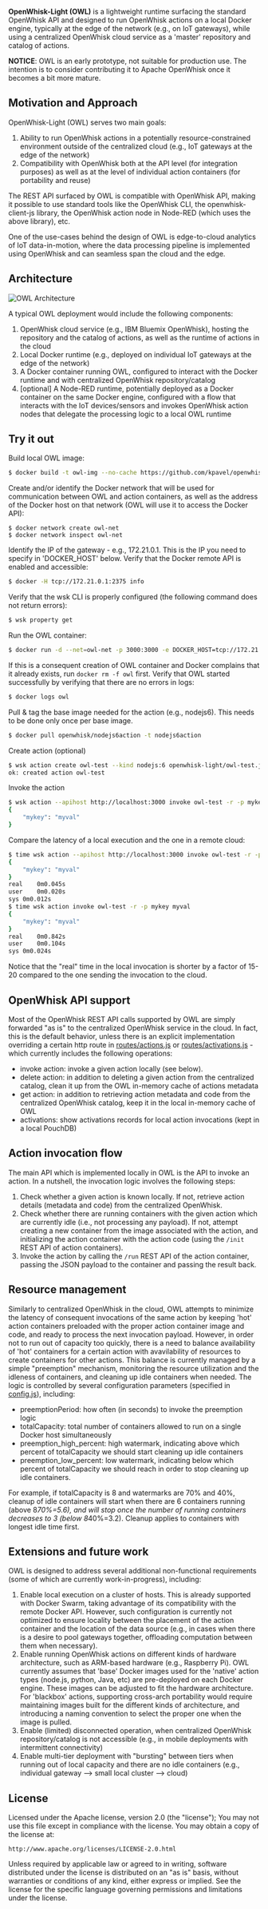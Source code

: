 **OpenWhisk-Light (OWL)** is a lightweight runtime surfacing the standard OpenWhisk API and designed to run OpenWhisk actions on a local Docker engine, typically at the edge of the network (e.g., on IoT gateways), while using a centralized OpenWhisk cloud service as a 'master' repository and catalog of actions.

**NOTICE**: OWL is an early prototype, not suitable for production use. The intention is to consider contributing it to Apache OpenWhisk once it becomes a bit more mature.

## Motivation and Approach

OpenWhisk-Light (OWL) serves two main goals:
1. Ability to run OpenWhisk actions in a potentially resource-constrained environment outside of the centralized cloud (e.g., IoT gateways at the edge of the network)
2. Compatibility with OpenWhisk both at the API level (for integration purposes) as well as at the level of individual action containers (for portability and reuse)

The REST API surfaced by OWL is compatible with OpenWhisk API, making it possible to use standard tools like the OpenWhisk CLI, the openwhisk-client-js library, the OpenWhisk action node in Node-RED (which uses the above library), etc.

One of the use-cases behind the design of OWL is edge-to-cloud analytics of IoT data-in-motion, where the data processing pipeline is implemented using OpenWhisk and can seamless span the cloud and the edge.

## Architecture

![OWL Architecture](owl-arch.png)

A typical OWL deployment would include the following components:
1. OpenWhisk cloud service (e.g., IBM Bluemix OpenWhisk), hosting the repository and the catalog of actions, as well as the runtime of actions in the cloud
2. Local Docker runtime (e.g., deployed on individual IoT gateways at the edge of the network)
3. A Docker container running OWL, configured to interact with the Docker runtime and with centralized OpenWhisk repository/catalog
4. [optional] A Node-RED runtime, potentially deployed as a Docker container on the same Docker engine, configured with a flow that interacts with the IoT devices/sensors and invokes OpenWhisk action nodes that delegate the processing logic to a local OWL runtime

## Try it out
Build local OWL image:
``` sh
$ docker build -t owl-img --no-cache https://github.com/kpavel/openwhisk-light.git
```
Create and/or identify the Docker network that will be used for communication between OWL and action containers, as well as the address of the Docker host on that network (OWL will use it to access the Docker API):
```
$ docker network create owl-net
$ docker network inspect owl-net
```
Identify the IP of the gateway - e.g., 172.21.0.1. This is the IP you need to specify in 'DOCKER_HOST' below. Verify that the Docker remote API is enabled and accessible:
``` sh
$ docker -H tcp://172.21.0.1:2375 info
```
Verify that the wsk CLI is properly configured (the following command does not return errors):
``` sh
$ wsk property get
```
Run the OWL container:
``` sh
$ docker run -d --net=owl-net -p 3000:3000 -e DOCKER_HOST=tcp://172.21.0.1:2375 -e OPENWHISK_API=https://openwhisk.ng.bluemix.net/api/v1 -e OPENWHISK_HOST=https://openwhisk.ng.bluemix.net --name owl owl-img
```
If this is a consequent creation of OWL container and Docker complains that it already exists, run `docker rm -f owl` first. Verify that OWL started successfully by verifying that there are no errors in logs:
``` sh
$ docker logs owl
```
Pull & tag the base image needed for the action (e.g., nodejs6). This needs to be done only once per base image.
``` sh
$ docker pull openwhisk/nodejs6action -t nodejs6action
```
Create action (optional)
``` sh
$ wsk action create owl-test --kind nodejs:6 openwhisk-light/owl-test.js
ok: created action owl-test
```
Invoke the action
``` sh
$ wsk action --apihost http://localhost:3000 invoke owl-test -r -p mykey myval
{
    "mykey": "myval"
}
```
Compare the latency of a local execution and the one in a remote cloud:
``` sh
$ time wsk action --apihost http://localhost:3000 invoke owl-test -r -p mykey myval
{
    "mykey": "myval"
}
real	0m0.045s
user	0m0.020s
sys	0m0.012s
$ time wsk action invoke owl-test -r -p mykey myval
{
    "mykey": "myval"
}
real	0m0.842s
user	0m0.104s
sys	0m0.024s
```
Notice that the "real" time in the local invocation is shorter by a factor of 15-20 compared to the one sending the invocation to the cloud.

## OpenWhisk API support

Most of the OpenWhisk REST API calls supported by OWL are simply forwarded "as is" to the centralized OpenWhisk service in the cloud. In fact, this is the default behavior, unless there is an explicit implementation overriding a certain http route in [routes/actions.js](routes/actions.js) or [routes/activations.js](routes/activations.js) - which currently includes the following operations:
- invoke action: invoke a given action locally (see below).
- delete action: in addition to deleting a given action from the centralized catalog, clean it up from the OWL in-memory cache of actions metadata
- get action: in addition to retrieving action metadata and code from the centralized OpenWhisk catalog, keep it in the local in-memory cache of OWL
- activations: show activations records for local action invocations (kept in a local PouchDB)

## Action invocation flow
The main API which is implemented locally in OWL is the API to invoke an action. In a nutshell, the invocation logic involves the following steps:
1. Check whether a given action is known locally. If not, retrieve action details (metadata and code) from the centralized OpenWhisk.
2. Check whether there are running containers with the given action which are currently idle (i.e., not processing any payload). If not, attempt creating a new container from the image associated with the action, and initializing the action container with the action code (using the `/init` REST API of action containers).
3. Invoke the action by calling the `/run` REST API of the action container, passing the JSON payload to the container and passing the result back.

## Resource management
Similarly to centralized OpenWhisk in the cloud, OWL attempts to minimize the latency of consequent invocations of the same action by keeping 'hot' action containers preloaded with the proper action container image and code, and ready to process the next invocation payload. However, in order not to run out of capacity too quickly, there is a need to balance availability of 'hot' containers for a certain action with avavilability of resources to create containers for other actions. This balance is currently managed by a simple "preemption" mechanism, monitoring the resource utilization and the idleness of containers, and cleaning up idle containers when needed. The logic is controlled by several configuration parameters (specified in [config.js](config.js)), including:
- preemptionPeriod: how often (in seconds) to invoke the preemption logic
- totalCapacity: total number of containers allowed to run on a single Docker host simultaneously
- preemption_high_percent: high watermark, indicating above which percent of totalCapacity we should start cleaning up idle containers
- preemption_low_percent: low watermark, indicating below which percent of totalCapacity we should reach in order to stop cleaning up idle containers.

For example, if totalCapacity is 8 and watermarks are 70% and 40%, cleanup of idle containers will start when there are 6 containers running (above 8*70%=5.6), and will stop once the number of running containers decreases to 3 (below 8*40%=3.2). Cleanup applies to containers with longest idle time first.


## Extensions and future work

OWL is designed to address several additional non-functional requirements (some of which are currently work-in-progress), including:
1. Enable local execution on a cluster of hosts. This is already supported with Docker Swarm, taking advantage of its compatibility with the remote Docker API. However, such configuration is currently not optimized to ensure locality between the placement of the action container and the location of the data source (e.g., in cases when there is a desire to pool gateways together, offloading computation between them when necessary).
2. Enable running OpenWhisk actions on different kinds of hardware architecture, such as ARM-based hardware (e.g., Raspberry Pi). OWL currently assumes that 'base' Docker images used for the 'native' action types (node.js, python, Java, etc) are pre-deployed on each Docker engine. These images can be adjusted to fit the hardware architecture. For 'blackbox' actions, supporting cross-arch portability would require maintaining images built for the different kinds of architecture, and introducing a naming convention to select the proper one when the image is pulled.
3. Enable (limited) disconnected operation, when centralized OpenWhisk repository/catalog is not accessible (e.g., in mobile deployments with intermittent connectivity)
4. Enable multi-tier deployment with "bursting" between tiers when running out of local capacity and there are no idle containers (e.g., individual gateway --> small local cluster --> cloud)


## License

Licensed under the Apache license, version 2.0 (the "license"); You may not use this file except in compliance with the license. You may obtain a copy of the license at:

    http://www.apache.org/licenses/LICENSE-2.0.html

Unless required by applicable law or agreed to in writing, software distributed under the license is distributed on an "as is" basis, without warranties or conditions of any kind, either express or implied. See the license for the specific language governing permissions and limitations under the license.
